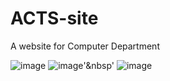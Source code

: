 # ACTS-site
A website for Computer Department


![image](https://github.com/roht2103/ACTS-site/assets/109894186/ef32806d-edf7-41c2-91a2-dee3a6dcbc03)
![image](https://github.com/roht2103/ACTS-site/assets/109894186/3a1d6d65-1c64-47c6-8159-e6fa6290d5ad)'&nbsp'
![image](https://github.com/roht2103/ACTS-site/assets/109894186/02543685-eda9-495d-9efe-af3386041842)
